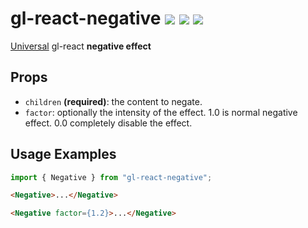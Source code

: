 # gl-react-negative ![](https://img.shields.io/npm/v/gl-react-negative.svg) ![](https://img.shields.io/badge/gl--react->=2.1-05F561.svg) ![](https://img.shields.io/badge/gl--react-dom%20%7C%20native-f90.svg)

[Universal](https://projectseptemberinc.gitbooks.io/gl-react/content/docs/universal.html) gl-react **negative effect**

## Props

* `children` **(required)**: the content to negate.
* `factor`: optionally the intensity of the effect. 1.0 is normal negative effect. 0.0 completely disable the effect.

## Usage Examples

```js
import { Negative } from "gl-react-negative";
```

```html
<Negative>...</Negative>
```

```html
<Negative factor={1.2}>...</Negative>
```
